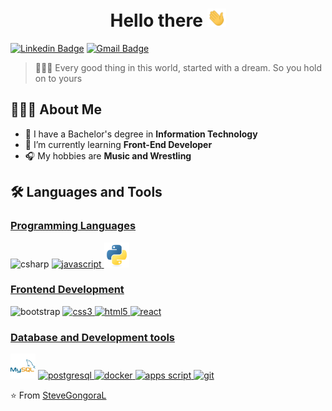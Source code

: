 <h1 align='center'> Hello there <img src="https://raw.githubusercontent.com/ABSphreak/ABSphreak/master/gifs/Hi.gif" width="30px"></h1>

[![Linkedin Badge](https://img.shields.io/badge/-Steve_Brayton_Góngora_Luévano-blue?style=flat-square&logo=Linkedin&logoColor=white&link=https://www.linkedin.com/in/stevegongoral//)](https://www.linkedin.com/in/stevegongoral/) [![Gmail Badge](https://img.shields.io/badge/-steve.gongora@gmail.com-c14438?style=flat-square&logo=Gmail&logoColor=white&link=mailto:steve.gongora@gmail.com)](mailto:steve.gongora@gmail.com)

> 👨🏻‍🚀 Every good thing in this world, started with a dream. So you hold on to yours
## 👨🏻‍💻 About Me
- 🦾 I have a Bachelor's degree in **Information Technology**
- 🌱 I’m currently learning **Front-End Developer**
- 🎧 My hobbies are **Music and Wrestling**

## 🛠 Languages and Tools
### <a href="">Programming Languages</a>
<p align="left>
  <a href="https://www.w3schools.com/cs/" target="_blank" rel="noreferrer"> <img src="https://github.com/SteveGongoraL/SteveGongoraL/assets/55302658/9677624a-7696-4dff-8dfc-e7c946b67b44" alt="csharp" width="40" height="40"/> </a>
  <a href="https://developer.mozilla.org/en-US/docs/Web/JavaScript" target="_blank" rel="noreferrer"> <img src="https://github.com/SteveGongoraL/SteveGongoraL/assets/55302658/5abdccfd-d47d-42ba-aa1e-36405bb26d7a" alt="javascript" width="40" height="40"/> </a>
  <a href="https://www.python.org" target="_blank" rel="noreferrer"> <img src="https://raw.githubusercontent.com/devicons/devicon/master/icons/python/python-original.svg" alt="python" width="40" height="40"/> </a>
</p>

### <a href="">Frontend Development</a>
<p align="left>
  <a href="https://getbootstrap.com" target="_blank" rel="noreferrer"> <img src="https://github.com/SteveGongoraL/SteveGongoraL/assets/55302658/77546bfd-bda2-47b9-99ba-8dc0164254b4" alt="bootstrap" width="40" height="40"/> </a>
  <a href="https://www.w3schools.com/css/" target="_blank" rel="noreferrer"> <img src="https://github.com/SteveGongoraL/SteveGongoraL/assets/55302658/7b071a7a-f19b-4eee-8f9d-60f5e6b7ad65" alt="css3" width="40" height="40"/> </a>
  <a href="https://www.w3.org/html/" target="_blank" rel="noreferrer"> <img src="https://github.com/SteveGongoraL/SteveGongoraL/assets/55302658/d76f6805-721c-4c4e-a5a6-29c13353032a" alt="html5" width="40" height="40"/> </a>
  <a href="https://reactjs.org/" target="_blank" rel="noreferrer"> <img src="https://github.com/SteveGongoraL/SteveGongoraL/assets/55302658/7599b7eb-3a0e-406e-8c8c-31e098b75d1f" alt="react" width="40" height="40"/> </a>
</p>

### <a href="">Database and Development tools</a>
<p align="left>
  <a href="https://www.mysql.com/" target="_blank" rel="noreferrer"> <img src="https://raw.githubusercontent.com/devicons/devicon/master/icons/mysql/mysql-original-wordmark.svg" alt="mysql" width="40" height="40"/> </a>
  <a href="https://www.postgresql.org" target="_blank" rel="noreferrer"> <img src="https://github.com/SteveGongoraL/SteveGongoraL/assets/55302658/0de8f508-dc50-424f-9610-92ccacbc6512" alt="postgresql" width="40" height="40"/> </a>
  <a href="https://www.docker.com/" target="_blank" rel="noreferrer"> <img src="https://github.com/SteveGongoraL/SteveGongoraL/assets/55302658/1e1eadb9-896c-46a3-af15-135bb4a065c8" alt="docker" width="40" height="40"/> </a>
  <a href="https://commons.wikimedia.org/wiki/File:Google_Apps_Script.svg" target="_blank" rel="noreferrer"> <img src="https://upload.wikimedia.org/wikipedia/commons/2/2f/Google_Apps_Script.svg" alt="apps script" width="40" height="40"/> </a>
  <a href="https://git-scm.com/" target="_blank" rel="noreferrer"> <img src="https://www.vectorlogo.zone/logos/git-scm/git-scm-icon.svg" alt="git" width="40" height="40"/> </a>
</p>

 ⭐️ From [SteveGongoraL](https://github.com/stevegongoral)
